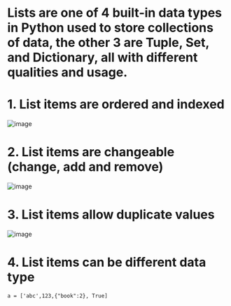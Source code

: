 # Lists are one of 4 built-in data types in Python used to store collections of data, the other 3 are Tuple, Set, and Dictionary, all with different qualities and usage.


# 1. List items are ordered and indexed

![image](https://user-images.githubusercontent.com/60442877/224701736-2a97674e-9e8b-4de2-bd51-e81ce78ce95c.png)

# 2. List items are changeable (change, add and remove)

![image](https://user-images.githubusercontent.com/60442877/224702015-80495aa9-20a2-43dd-a7ef-3fe522930875.png)

# 3. List items allow duplicate values

![image](https://user-images.githubusercontent.com/60442877/224702163-32f01e3f-0a76-49b7-bcc7-1abd10ff2655.png)

# 4. List items can be different data type

    a = ['abc',123,{"book":2}, True]
